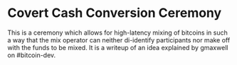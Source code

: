 Covert Cash Conversion Ceremony
===============================

This is a ceremony which allows for high-latency mixing of bitcoins in such a way that the mix operator can neither di-identify participants nor make off with the funds to be mixed. It is a writeup of an idea explained by gmaxwell on #bitcoin-dev.
